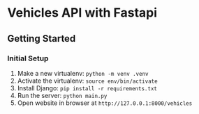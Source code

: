 Vehicles API with Fastapi
=========================

Getting Started
---------------

### Initial Setup ###
1. Make a new virtualenv: ``python -m venv .venv``
2. Activate the virtualenv: ``source env/bin/activate``
3. Install Django: ``pip install -r requirements.txt``
4. Run the server: ``python main.py``
6. Open website in browser at ``http://127.0.0.1:8000/vehicles``

